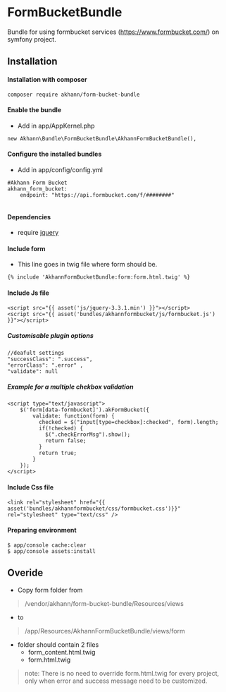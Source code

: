 # FormBucketBundle
Bundle for using formbucket services (https://www.formbucket.com/) on symfony project.

## Installation

#### Installation with composer
```
composer require akhann/form-bucket-bundle

```

#### Enable the bundle
* Add in app/AppKernel.php
```
new Akhann\Bundle\FormBucketBundle\AkhannFormBucketBundle(),

```

#### Configure the installed bundles
* Add in app/config/config.yml
```
#Akhann Form Bucket
akhann_form_bucket:
    endpoint: "https://api.formbucket.com/f/########"
    
```
#### Dependencies
* require [jquery](https://jquery.com/)

#### Include form
* This line goes in twig file where form should be.
```
{% include 'AkhannFormBucketBundle:form:form.html.twig' %}

```
#### Include Js file
```
<script src="{{ asset('js/jquery-3.3.1.min') }}"></script>
<script src="{{ asset('bundles/akhannformbucket/js/formbucket.js') }}"></script>

```

##### Customisable plugin options
```
//deafult settings
"successClass": ".success", 
"errorClass": ".error" ,
"validate": null

```

##### Example for a multiple chekbox validation
```
<script type="text/javascript">
    $('form[data-formbucket]').akFormBucket({
        validate: function(form) {
          checked = $("input[type=checkbox]:checked", form).length;
          if(!checked) {
            $(".checkErrorMsg").show();
            return false;
          }
          return true;
        }
    }); 
</script>

```

#### Include Css file
```
<link rel="stylesheet" href="{{ asset('bundles/akhannformbucket/css/formbucket.css')}}" rel="stylesheet" type="text/css" />

```

#### Preparing environment
```
$ app/console cache:clear
$ app/console assets:install

```

## Overide
* Copy form folder from 
> /vendor/akhann/form-bucket-bundle/Resources/views 
* to 
> /app/Resources/AkhannFormBucketBundle/views/form
>
* folder should contain 2 files 
    * form_content.html.twig
    * form.html.twig
    
> note: There is no need to override form.html.twig for every project, only when error and success message need to be customized.



